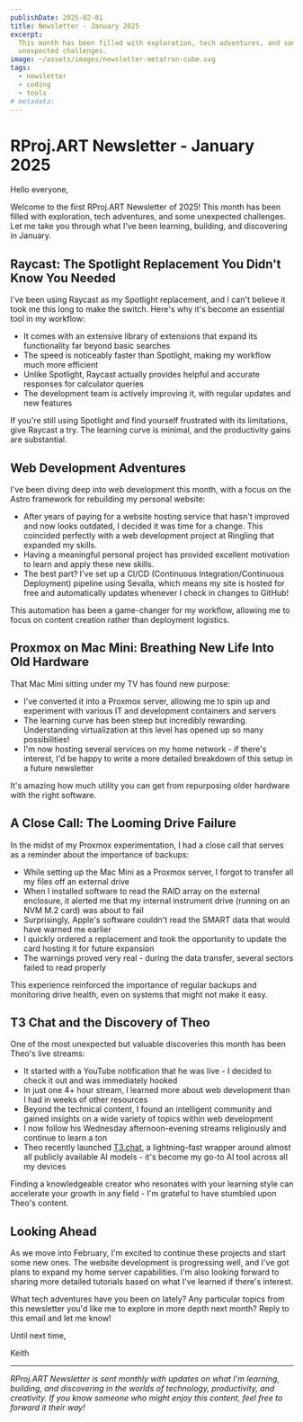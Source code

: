 ```yaml
---
publishDate: 2025-02-01
title: Newsletter - January 2025
excerpt:
  This month has been filled with exploration, tech adventures, and some
  unexpected challenges.
image: ~/assets/images/newsletter-metatron-cube.svg
tags:
  - newsletter
  - coding
  - tools
# metadata:
---
```


# RProj.ART Newsletter - January 2025

Hello everyone,

Welcome to the first RProj.ART Newsletter of 2025! This month has been filled
with exploration, tech adventures, and some unexpected challenges. Let me take
you through what I've been learning, building, and discovering in January.

## Raycast: The Spotlight Replacement You Didn't Know You Needed

I've been using Raycast as my Spotlight replacement, and I can't believe it took
me this long to make the switch. Here's why it's become an essential tool in my
workflow:

- It comes with an extensive library of extensions that expand its functionality
  far beyond basic searches
- The speed is noticeably faster than Spotlight, making my workflow much more
  efficient
- Unlike Spotlight, Raycast actually provides helpful and accurate responses for
  calculator queries
- The development team is actively improving it, with regular updates and new
  features

If you're still using Spotlight and find yourself frustrated with its
limitations, give Raycast a try. The learning curve is minimal, and the
productivity gains are substantial.

## Web Development Adventures

I've been diving deep into web development this month, with a focus on the Astro
framework for rebuilding my personal website:

- After years of paying for a website hosting service that hasn't improved and
  now looks outdated, I decided it was time for a change. This coincided
  perfectly with a web development project at Ringling that expanded my skills.
- Having a meaningful personal project has provided excellent motivation to
  learn and apply these new skills.
- The best part? I've set up a CI/CD (Continuous Integration/Continuous
  Deployment) pipeline using Sevalla, which means my site is hosted for free and
  automatically updates whenever I check in changes to GitHub!

This automation has been a game-changer for my workflow, allowing me to focus on
content creation rather than deployment logistics.

## Proxmox on Mac Mini: Breathing New Life Into Old Hardware

That Mac Mini sitting under my TV has found new purpose:

- I've converted it into a Proxmox server, allowing me to spin up and experiment
  with various IT and development containers and servers
- The learning curve has been steep but incredibly rewarding. Understanding
  virtualization at this level has opened up so many possibilities!
- I'm now hosting several services on my home network - if there's interest, I'd
  be happy to write a more detailed breakdown of this setup in a future
  newsletter

It's amazing how much utility you can get from repurposing older hardware with
the right software.

## A Close Call: The Looming Drive Failure

In the midst of my Proxmox experimentation, I had a close call that serves as a
reminder about the importance of backups:

- While setting up the Mac Mini as a Proxmox server, I forgot to transfer all my
  files off an external drive
- When I installed software to read the RAID array on the external enclosure, it
  alerted me that my internal instrument drive (running on an NVM M.2 card) was
  about to fail
- Surprisingly, Apple's software couldn't read the SMART data that would have
  warned me earlier
- I quickly ordered a replacement and took the opportunity to update the card
  hosting it for future expansion
- The warnings proved very real - during the data transfer, several sectors
  failed to read properly

This experience reinforced the importance of regular backups and monitoring
drive health, even on systems that might not make it easy.

## T3 Chat and the Discovery of Theo

One of the most unexpected but valuable discoveries this month has been Theo's
live streams:

- It started with a YouTube notification that he was live - I decided to check
  it out and was immediately hooked
- In just one 4+ hour stream, I learned more about web development than I had in
  weeks of other resources
- Beyond the technical content, I found an intelligent community and gained
  insights on a wide variety of topics within web development
- I now follow his Wednesday afternoon-evening streams religiously and continue
  to learn a ton
- Theo recently launched [T3.chat](http://T3.chat), a lightning-fast wrapper
  around almost all publicly available AI models - it's become my go-to AI tool
  across all my devices

Finding a knowledgeable creator who resonates with your learning style can
accelerate your growth in any field - I'm grateful to have stumbled upon Theo's
content.

## Looking Ahead

As we move into February, I'm excited to continue these projects and start some
new ones. The website development is progressing well, and I've got plans to
expand my home server capabilities. I'm also looking forward to sharing more
detailed tutorials based on what I've learned if there's interest.

What tech adventures have you been on lately? Any particular topics from this
newsletter you'd like me to explore in more depth next month? Reply to this
email and let me know!

Until next time,

Keith

---

_RProj.ART Newsletter is sent monthly with updates on what I'm learning,
building, and discovering in the worlds of technology, productivity, and
creativity. If you know someone who might enjoy this content, feel free to
forward it their way!_

